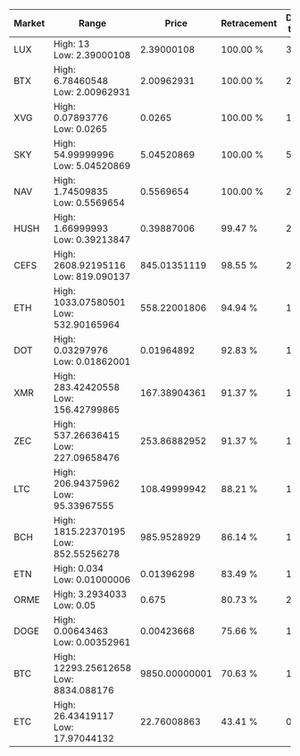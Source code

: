 | Market | Range | Price| Retracement | Doubles to 50% |
| --- | --- | --- | --- | --- |
| LUX | High: 13<br />Low: 2.39000108 | 2.39000108 | 100.00 % | 3.22 |
| BTX | High: 6.78460548<br />Low: 2.00962931 | 2.00962931 | 100.00 % | 2.19 |
| XVG | High: 0.07893776<br />Low: 0.0265 | 0.0265 | 100.00 % | 1.99 |
| SKY | High: 54.99999996<br />Low: 5.04520869 | 5.04520869 | 100.00 % | 5.95 |
| NAV | High: 1.74509835<br />Low: 0.5569654 | 0.5569654 | 100.00 % | 2.07 |
| HUSH | High: 1.66999993<br />Low: 0.39213847 | 0.39887006 | 99.47 % | 2.58 |
| CEFS | High: 2608.92195116<br />Low: 819.090137 | 845.01351119 | 98.55 % | 2.03 |
| ETH | High: 1033.07580501<br />Low: 532.90165964 | 558.22001806 | 94.94 % | 1.40 |
| DOT | High: 0.03297976<br />Low: 0.01862001 | 0.01964892 | 92.83 % | 1.31 |
| XMR | High: 283.42420558<br />Low: 156.42799865 | 167.38904361 | 91.37 % | 1.31 |
| ZEC | High: 537.26636415<br />Low: 227.09658476 | 253.86882952 | 91.37 % | 1.51 |
| LTC | High: 206.94375962<br />Low: 95.33967555 | 108.49999942 | 88.21 % | 1.39 |
| BCH | High: 1815.22370195<br />Low: 852.55256278 | 985.9528929 | 86.14 % | 1.35 |
| ETN | High: 0.034<br />Low: 0.01000006 | 0.01396298 | 83.49 % | 1.58 |
| ORME | High: 3.2934033<br />Low: 0.05 | 0.675 | 80.73 % | 2.48 |
| DOGE | High: 0.00643463<br />Low: 0.00352961 | 0.00423668 | 75.66 % | 1.18 |
| BTC | High: 12293.25612658<br />Low: 8834.088176 | 9850.00000001 | 70.63 % | 1.07 |
| ETC | High: 26.43419117<br />Low: 17.97044132 | 22.76008863 | 43.41 % | 0.00 |
